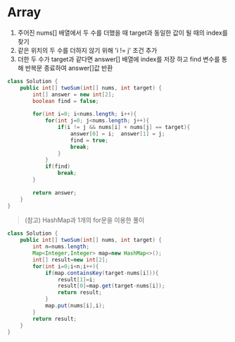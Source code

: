 # Array
1. 주어진 nums[] 배열에서 두 수를 더했을 때 target과 동일한 값이 될 때의 index를 찾기
2. 같은 위치의 두 수를 더하지 않기 위해 'i != j' 조건 추가
3. 더한 두 수가 target과 같다면 answer[] 배열에 index를 저장 하고 find 변수를 통해 반복문 종료하여 answer[]값 반환


```java
class Solution {
    public int[] twoSum(int[] nums, int target) {
        int[] answer = new int[2];
        boolean find = false;
        
        for(int i=0; i<nums.length; i++){
            for(int j=0; j<nums.length; j++){
                if(i != j && nums[i] + nums[j] == target){
                    answer[0] = i;  answer[1] = j;
                    find = true;
                    break;
                }
            }
            if(find)
                break;
        }
        
        return answer;
    }
}
```

> (참고) HashMap과 1개의 for문을 이용한 풀이
```java
class Solution {
    public int[] twoSum(int[] nums, int target) {
        int n=nums.length;
        Map<Integer,Integer> map=new HashMap<>();
        int[] result=new int[2];
        for(int i=0;i<n;i++){
            if(map.containsKey(target-nums[i])){
                result[1]=i;
                result[0]=map.get(target-nums[i]);
                return result;
            }
            map.put(nums[i],i);
        }
        return result;
    }
}
```
